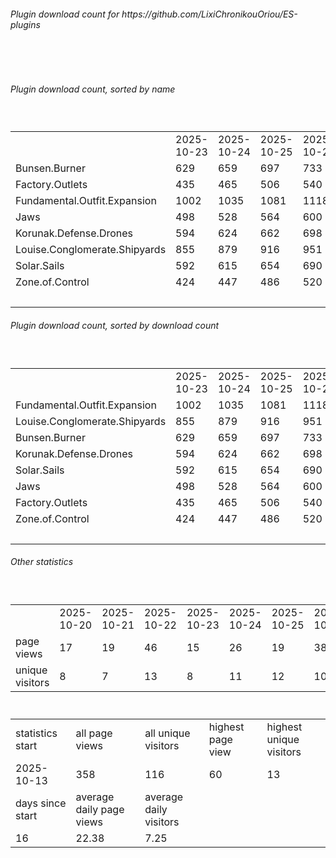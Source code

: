 <h6>Plugin download count for https://github.com/LixiChronikouOriou/ES-plugins</h6><br>
<br>
<h6>Plugin download count, sorted by name</h6><sub><sup><br>
<table>
	<tr>
		<td></td>
		<td>2025-10-23</td>
		<td>2025-10-24</td>
		<td>2025-10-25</td>
		<td>2025-10-26</td>
		<td>2025-10-27</td>
		<td>2025-10-28</td>
		<td>2025-10-29</td>
		<td>today +</td>
	</tr>
	<tr>
		<td>Bunsen.Burner</td>
		<td>629</td>
		<td>659</td>
		<td>697</td>
		<td>733</td>
		<td>770</td>
		<td>800</td>
		<td>801</td>
		<td>+ 1</td>
	</tr>
	<tr>
		<td>Factory.Outlets</td>
		<td>435</td>
		<td>465</td>
		<td>506</td>
		<td>540</td>
		<td>575</td>
		<td>607</td>
		<td>608</td>
		<td>+ 1</td>
	</tr>
	<tr>
		<td>Fundamental.Outfit.Expansion</td>
		<td>1002</td>
		<td>1035</td>
		<td>1081</td>
		<td>1118</td>
		<td>1160</td>
		<td>1199</td>
		<td>1202</td>
		<td>+ 3</td>
	</tr>
	<tr>
		<td>Jaws</td>
		<td>498</td>
		<td>528</td>
		<td>564</td>
		<td>600</td>
		<td>635</td>
		<td>664</td>
		<td>666</td>
		<td>+ 2</td>
	</tr>
	<tr>
		<td>Korunak.Defense.Drones</td>
		<td>594</td>
		<td>624</td>
		<td>662</td>
		<td>698</td>
		<td>729</td>
		<td>758</td>
		<td>760</td>
		<td>+ 2</td>
	</tr>
	<tr>
		<td>Louise.Conglomerate.Shipyards</td>
		<td>855</td>
		<td>879</td>
		<td>916</td>
		<td>951</td>
		<td>984</td>
		<td>1015</td>
		<td>1017</td>
		<td>+ 2</td>
	</tr>
	<tr>
		<td>Solar.Sails</td>
		<td>592</td>
		<td>615</td>
		<td>654</td>
		<td>690</td>
		<td>722</td>
		<td>753</td>
		<td>754</td>
		<td>+ 1</td>
	</tr>
	<tr>
		<td>Zone.of.Control</td>
		<td>424</td>
		<td>447</td>
		<td>486</td>
		<td>520</td>
		<td>552</td>
		<td>582</td>
		<td>583</td>
		<td>+ 1</td>
	</tr>
	<tr>
		<td></td>
		<td></td>
		<td></td>
		<td></td>
		<td></td>
		<td></td>
		<td></td>
		<td>6391</td>
		<td>13</td>
	</tr>
</table>
</sub></sup>
<h6>Plugin download count, sorted by download count</h6><sub><sup><br>
<table>
	<tr>
		<td></td>
		<td>2025-10-23</td>
		<td>2025-10-24</td>
		<td>2025-10-25</td>
		<td>2025-10-26</td>
		<td>2025-10-27</td>
		<td>2025-10-28</td>
		<td>2025-10-29</td>
		<td>today +</td>
	</tr>
	<tr>
		<td>Fundamental.Outfit.Expansion</td>
		<td>1002</td>
		<td>1035</td>
		<td>1081</td>
		<td>1118</td>
		<td>1160</td>
		<td>1199</td>
		<td>1202</td>
		<td>+ 3</td>
	</tr>
	<tr>
		<td>Louise.Conglomerate.Shipyards</td>
		<td>855</td>
		<td>879</td>
		<td>916</td>
		<td>951</td>
		<td>984</td>
		<td>1015</td>
		<td>1017</td>
		<td>+ 2</td>
	</tr>
	<tr>
		<td>Bunsen.Burner</td>
		<td>629</td>
		<td>659</td>
		<td>697</td>
		<td>733</td>
		<td>770</td>
		<td>800</td>
		<td>801</td>
		<td>+ 1</td>
	</tr>
	<tr>
		<td>Korunak.Defense.Drones</td>
		<td>594</td>
		<td>624</td>
		<td>662</td>
		<td>698</td>
		<td>729</td>
		<td>758</td>
		<td>760</td>
		<td>+ 2</td>
	</tr>
	<tr>
		<td>Solar.Sails</td>
		<td>592</td>
		<td>615</td>
		<td>654</td>
		<td>690</td>
		<td>722</td>
		<td>753</td>
		<td>754</td>
		<td>+ 1</td>
	</tr>
	<tr>
		<td>Jaws</td>
		<td>498</td>
		<td>528</td>
		<td>564</td>
		<td>600</td>
		<td>635</td>
		<td>664</td>
		<td>666</td>
		<td>+ 2</td>
	</tr>
	<tr>
		<td>Factory.Outlets</td>
		<td>435</td>
		<td>465</td>
		<td>506</td>
		<td>540</td>
		<td>575</td>
		<td>607</td>
		<td>608</td>
		<td>+ 1</td>
	</tr>
	<tr>
		<td>Zone.of.Control</td>
		<td>424</td>
		<td>447</td>
		<td>486</td>
		<td>520</td>
		<td>552</td>
		<td>582</td>
		<td>583</td>
		<td>+ 1</td>
	</tr>
	<tr>
		<td></td>
		<td></td>
		<td></td>
		<td></td>
		<td></td>
		<td></td>
		<td></td>
		<td>6391</td>
		<td>13</td>
	</tr>
</table>
</sub></sup>
<h6>Other statistics</h6><sub><sup><br>
<table>
	<tr>
		<td> </td>
		<td>2025-10-20</td>
		<td>2025-10-21</td>
		<td>2025-10-22</td>
		<td>2025-10-23</td>
		<td>2025-10-24</td>
		<td>2025-10-25</td>
		<td>2025-10-26</td>
		<td>2025-10-27</td>
		<td>2025-10-28</td>
	</tr>
	<tr>
		<td>page views</td>
		<td>17</td>
		<td>19</td>
		<td>46</td>
		<td>15</td>
		<td>26</td>
		<td>19</td>
		<td>38</td>
		<td>11</td>
		<td>16</td>
	</tr>
	<tr>
		<td>unique visitors</td>
		<td>8</td>
		<td>7</td>
		<td>13</td>
		<td>8</td>
		<td>11</td>
		<td>12</td>
		<td>10</td>
		<td>9</td>
		<td>12</td>
	</tr>
</table>
<br>
<table>
	<tr>
		<td>statistics start</td>
		<td>all page views</td>
		<td>all unique visitors</td>
		<td>highest page view</td>
		<td>highest unique visitors</td>
	</tr>
	<tr>
		<td>2025-10-13</td>
		<td>358</td>
		<td>116</td>
		<td>60</td>
		<td>13</td>
	</tr>
	<tr>
		<td>days since start</td>
		<td>average daily page views</td>
		<td>average daily visitors</td>
		<td></td>
		<td></td>
	</tr>
	<tr>
		<td>16</td>
		<td>22.38</td>
		<td>7.25</td>
		<td></td>
		<td></td>
	</tr>
</table>
</sub></sup>
